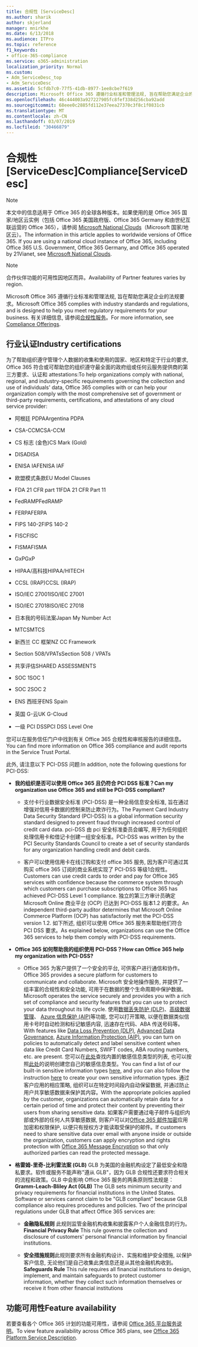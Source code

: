 ```yaml
---
title: 合规性 [ServiceDesc]
ms.author: sharik
author: skjerland
manager: mnirkhe
ms.date: 6/13/2018
ms.audience: ITPro
ms.topic: reference
f1_keywords:
- office-365-compliance
ms.service: o365-administration
localization_priority: Normal
ms.custom:
- Adm_ServiceDesc_top
- Adm_ServiceDesc
ms.assetid: 5cfdb7c0-77f5-41db-8977-1ee8cbe7f619
description: Microsoft Office 365 遵循行业标准和管理法规, 旨在帮助您满足企业的法规要求。 有关详细信息, 请参阅合规性服务。
ms.openlocfilehash: 46c444003a927227905fc8fef338d256cba92add
ms.sourcegitcommit: 68eee0c2885fd112e37eea27370c3f8c1f0831cb
ms.translationtype: MT
ms.contentlocale: zh-CN
ms.lasthandoff: 03/07/2019
ms.locfileid: "30466879"
---
```

# <a name="complianceservicedesc"></a><span data-ttu-id="14885-104">合规性 [ServiceDesc]</span><span class="sxs-lookup"><span data-stu-id="14885-104">Compliance[ServiceDesc]</span></span>

> [!NOTE]
> <span data-ttu-id="14885-p102">本文中的信息适用于 Office 365 的全球各种版本。如果使用的是 Office 365 国家/地区云实例（包括 Office 365 美国政府版、Office 365 Germany 和由世纪互联运营的 Office 365），请参阅 [Microsoft National Clouds](https://go.microsoft.com/fwlink/?linkid=841582)（Microsoft 国家/地区云）。</span><span class="sxs-lookup"><span data-stu-id="14885-p102">The information in this article applies to worldwide versions of Office 365. If you are using a national cloud instance of Office 365, including Office 365 U.S. Government, Office 365 Germany, and Office 365 operated by 21Vianet, see [Microsoft National Clouds](https://go.microsoft.com/fwlink/?linkid=841582).</span></span> 
  
> [!NOTE]
> <span data-ttu-id="14885-107">合作伙伴功能的可用性因地区而异。</span><span class="sxs-lookup"><span data-stu-id="14885-107">Availability of Partner features varies by region.</span></span> 
  
<span data-ttu-id="14885-108">Microsoft Office 365 遵循行业标准和管理法规, 旨在帮助您满足企业的法规要求。</span><span class="sxs-lookup"><span data-stu-id="14885-108">Microsoft Office 365 complies with industry standards and regulations, and is designed to help you meet regulatory requirements for your business.</span></span> <span data-ttu-id="14885-109">有关详细信息, 请参阅[合规性服务](https://go.microsoft.com/fwlink/?linkid=864391)。</span><span class="sxs-lookup"><span data-stu-id="14885-109">For more information, see [Compliance Offerings](https://go.microsoft.com/fwlink/?linkid=864391).</span></span>
  
## <a name="industry-certifications"></a><span data-ttu-id="14885-110">行业认证</span><span class="sxs-lookup"><span data-stu-id="14885-110">Industry certifications</span></span>

<span data-ttu-id="14885-111">为了帮助组织遵守管理个人数据的收集和使用的国家、地区和特定于行业的要求, Office 365 符合或可帮助您的组织遵守最全面的政府组或任何云服务提供商的第三方要求、认证和 attestations:</span><span class="sxs-lookup"><span data-stu-id="14885-111">To help organizations comply with national, regional, and industry-specific requirements governing the collection and use of individuals' data, Office 365 complies with or can help your organization comply with the most comprehensive set of government or third-party requirements, certifications, and attestations of any cloud service provider:</span></span>
  
- <span data-ttu-id="14885-112">阿根廷 PDPA</span><span class="sxs-lookup"><span data-stu-id="14885-112">Argentina PDPA</span></span>
    
- <span data-ttu-id="14885-113">CSA-CCM</span><span class="sxs-lookup"><span data-stu-id="14885-113">CSA-CCM</span></span>
    
- <span data-ttu-id="14885-114">CS 标志 (金色)</span><span class="sxs-lookup"><span data-stu-id="14885-114">CS Mark (Gold)</span></span>
    
- <span data-ttu-id="14885-115">DISA</span><span class="sxs-lookup"><span data-stu-id="14885-115">DISA</span></span>
    
- <span data-ttu-id="14885-116">ENISA IAF</span><span class="sxs-lookup"><span data-stu-id="14885-116">ENISA IAF</span></span>
    
- <span data-ttu-id="14885-117">欧盟模式条款</span><span class="sxs-lookup"><span data-stu-id="14885-117">EU Model Clauses</span></span>
    
- <span data-ttu-id="14885-118">FDA 21 CFR part 11</span><span class="sxs-lookup"><span data-stu-id="14885-118">FDA 21 CFR Part 11</span></span>
    
- <span data-ttu-id="14885-119">FedRAMP</span><span class="sxs-lookup"><span data-stu-id="14885-119">FedRAMP</span></span>
    
- <span data-ttu-id="14885-120">FERPA</span><span class="sxs-lookup"><span data-stu-id="14885-120">FERPA</span></span>
    
- <span data-ttu-id="14885-121">FIPS 140-2</span><span class="sxs-lookup"><span data-stu-id="14885-121">FIPS 140-2</span></span>
    
- <span data-ttu-id="14885-122">FISC</span><span class="sxs-lookup"><span data-stu-id="14885-122">FISC</span></span>
    
- <span data-ttu-id="14885-123">FISMA</span><span class="sxs-lookup"><span data-stu-id="14885-123">FISMA</span></span>
    
- <span data-ttu-id="14885-124">GxP</span><span class="sxs-lookup"><span data-stu-id="14885-124">GxP</span></span>
    
- <span data-ttu-id="14885-125">HIPAA/高科技</span><span class="sxs-lookup"><span data-stu-id="14885-125">HIPAA/HITECH</span></span>
    
- <span data-ttu-id="14885-126">CCSL (IRAP)</span><span class="sxs-lookup"><span data-stu-id="14885-126">CCSL (IRAP)</span></span>
    
- <span data-ttu-id="14885-127">ISO/IEC 27001</span><span class="sxs-lookup"><span data-stu-id="14885-127">ISO/IEC 27001</span></span>
    
- <span data-ttu-id="14885-128">ISO/IEC 27018</span><span class="sxs-lookup"><span data-stu-id="14885-128">ISO/IEC 27018</span></span>
    
- <span data-ttu-id="14885-129">日本我的号码法案</span><span class="sxs-lookup"><span data-stu-id="14885-129">Japan My Number Act</span></span>
    
- <span data-ttu-id="14885-130">MTCS</span><span class="sxs-lookup"><span data-stu-id="14885-130">MTCS</span></span>
    
- <span data-ttu-id="14885-131">新西兰 CC 框架</span><span class="sxs-lookup"><span data-stu-id="14885-131">NZ CC Framework</span></span>
    
- <span data-ttu-id="14885-132">Section 508/VPATs</span><span class="sxs-lookup"><span data-stu-id="14885-132">Section 508 / VPATs</span></span>
    
- <span data-ttu-id="14885-133">共享评估</span><span class="sxs-lookup"><span data-stu-id="14885-133">SHARED ASSESSMENTS</span></span>
    
- <span data-ttu-id="14885-134">SOC 1</span><span class="sxs-lookup"><span data-stu-id="14885-134">SOC 1</span></span>
    
- <span data-ttu-id="14885-135">SOC 2</span><span class="sxs-lookup"><span data-stu-id="14885-135">SOC 2</span></span>
    
- <span data-ttu-id="14885-136">ENS 西班牙</span><span class="sxs-lookup"><span data-stu-id="14885-136">ENS Spain</span></span>
    
- <span data-ttu-id="14885-137">英国 G-云</span><span class="sxs-lookup"><span data-stu-id="14885-137">UK G-Cloud</span></span>
    
- <span data-ttu-id="14885-138">一级 PCI DSS</span><span class="sxs-lookup"><span data-stu-id="14885-138">PCI DSS Level One</span></span>
    
<span data-ttu-id="14885-139">您可以在服务信任门户中找到有关 Office 365 合规性和审核报告的详细信息。</span><span class="sxs-lookup"><span data-stu-id="14885-139">You can find more information on Office 365 compliance and audit reports in the Service Trust Portal.</span></span>
  
<span data-ttu-id="14885-140">此外, 请注意以下 PCI-DSS 问题:</span><span class="sxs-lookup"><span data-stu-id="14885-140">In addition, note the following questions for PCI-DSS:</span></span>
  
- <span data-ttu-id="14885-141">**我的组织是否可以使用 Office 365 且仍符合 PCI DSS 标准？**</span><span class="sxs-lookup"><span data-stu-id="14885-141">**Can my organization use Office 365 and still be PCI-DSS compliant?**</span></span>
    
  - <span data-ttu-id="14885-142">支付卡行业数据安全标准 (PCI-DSS) 是一种全局信息安全标准, 旨在通过增强对信用卡数据的控制来防止欺诈行为。</span><span class="sxs-lookup"><span data-stu-id="14885-142">The Payment Card Industry Data Security Standard (PCI-DSS) is a global information security standard designed to prevent fraud through increased control of credit card data.</span></span> <span data-ttu-id="14885-143">pci-DSS 由 pci 安全标准委员会编写, 用于为任何组织处理信用卡和借记卡创建一组安全标准。</span><span class="sxs-lookup"><span data-stu-id="14885-143">PCI-DSS was written by the PCI Security Standards Council to create a set of security standards for any organization handling credit and debit cards.</span></span>
    
  - <span data-ttu-id="14885-144">客户可以使用信用卡在线订购和支付 office 365 服务, 因为客户可通过其购买 office 365 订阅的商业系统实现了 PCI-DSS 等级1合规性。</span><span class="sxs-lookup"><span data-stu-id="14885-144">Customers can use credit cards to order and pay for Office 365 services with confidence because the commerce system through which customers can purchase subscriptions to Office 365 has achieved PCI-DSS Level 1 compliance.</span></span> <span data-ttu-id="14885-145">独立的第三方审计员确定 Microsoft Online 商业平台 (OCP) 已达到 PCI-DSS 版本1.2 的要求。</span><span class="sxs-lookup"><span data-stu-id="14885-145">An independent third-party auditor determines that Microsoft Online Commerce Platform (OCP) has satisfactorily met the PCI-DSS version 1.2.</span></span> <span data-ttu-id="14885-146">如下所述, 组织可以使用 Office 365 服务来帮助他们符合 PCI DSS 要求。</span><span class="sxs-lookup"><span data-stu-id="14885-146">As explained below, organizations can use the Office 365 services to help them comply with PCI-DSS requirements.</span></span>
    
- <span data-ttu-id="14885-147">**Office 365 如何帮助我的组织使用 PCI-DSS？**</span><span class="sxs-lookup"><span data-stu-id="14885-147">**How can Office 365 help my organization with PCI-DSS?**</span></span>
    
  - <span data-ttu-id="14885-148">Office 365 为客户提供了一个安全的平台, 可供客户进行通信和协作。</span><span class="sxs-lookup"><span data-stu-id="14885-148">Office 365 provides a secure platform for customers to communicate and collaborate.</span></span> <span data-ttu-id="14885-149">Microsoft 安全地操作服务, 并提供了一组丰富的合规性和安全功能, 可用于在数据的整个生命周期中保护数据。</span><span class="sxs-lookup"><span data-stu-id="14885-149">Microsoft operates the service securely and provides you with a rich set of compliance and security features that you can use to protect your data throughout its life cycle.</span></span> <span data-ttu-id="14885-150">使用[数据丢失防护 (DLP)](https://go.microsoft.com/fwlink/?linkid=868520)、[高级数据管理](https://go.microsoft.com/fwlink/?linkid=863925)、 [Azure 信息保护 (AIP)](https://go.microsoft.com/fwlink/?linkid=868521)等功能, 您可以打开策略, 以便在数据类似信用卡号时自动检测和标记敏感内容, 迅速存在代码、ABA 传送号码等。</span><span class="sxs-lookup"><span data-stu-id="14885-150">With features like [Data Loss Prevention (DLP)](https://go.microsoft.com/fwlink/?linkid=868520), [Advanced Data Governance](https://go.microsoft.com/fwlink/?linkid=863925), [Azure Information Protection (AIP)](https://go.microsoft.com/fwlink/?linkid=868521), you can turn on policies to automatically detect and label sensitive content when data like Credit Card Numbers, SWIFT codes, ABA routing numbers, etc. are present.</span></span> <span data-ttu-id="14885-151">您可以在[此处](https://go.microsoft.com/fwlink/?linkid=868522)查找内置的敏感信息类型的列表, 也可以按照[此处](https://go.microsoft.com/fwlink/?linkid=868523)的说明创建您自己的敏感信息类型。</span><span class="sxs-lookup"><span data-stu-id="14885-151">You can find a list of our built-in sensitive information types [here](https://go.microsoft.com/fwlink/?linkid=868522), and you can also follow the instruction [here](https://go.microsoft.com/fwlink/?linkid=868523) to create your own sensitive information types.</span></span> <span data-ttu-id="14885-152">通过客户应用的相应策略, 组织可以在特定时间段内自动保留数据, 并通过防止用户共享敏感数据来保护其内容。</span><span class="sxs-lookup"><span data-stu-id="14885-152">With the appropriate policies applied by the customer, organizations can automatically retain data for a certain period of time and protect their content by preventing their users from sharing sensitive data.</span></span> <span data-ttu-id="14885-153">如果客户需要通过电子邮件与组织内部或外部的任何人共享敏感数据, 则客户可以对[Office 365 邮件加密](https://go.microsoft.com/fwlink/?linkid=858986)应用加密和权限保护, 以便只有授权方才能读取受保护的邮件。</span><span class="sxs-lookup"><span data-stu-id="14885-153">If customers need to share sensitive data over email with anyone inside or outside the organization, customers can apply encryption and rights protection with [Office 365 Message Encryption](https://go.microsoft.com/fwlink/?linkid=858986) so that only authorized parties can read the protected message.</span></span> 
    
- <span data-ttu-id="14885-p107">**格雷姆-里奇-比利雷法案 (GLB)** GLB 为美国的金融机构设定了最低安全和隐私要求。软件或服务不能声称"遵从 GLB"，因为 GLB 合规性还要求符合相关的流程和政策。GLB 中会影响 Office 365 服务的两条原则性法规是：</span><span class="sxs-lookup"><span data-stu-id="14885-p107">**Gramm-Leach-Bliley Act (GLB)** The GLB sets minimum security and privacy requirements for financial institutions in the United States. Software or services cannot claim to be "GLB compliant" because GLB compliance also requires procedures and policies. Two of the principal regulations under GLB that affect Office 365 services are:</span></span> 
    
  - <span data-ttu-id="14885-157">**金融隐私规则** 此规则监管金融机构收集和披露客户个人金融信息的行为。</span><span class="sxs-lookup"><span data-stu-id="14885-157">**Financial Privacy Rule** This rule governs the collection and disclosure of customers' personal financial information by financial institutions.</span></span> 
    
  - <span data-ttu-id="14885-158">**安全措施规则**此规则要求所有金融机构设计、实施和维护安全措施, 以保护客户信息, 无论他们是自己收集此类信息还是从其他金融机构收到。</span><span class="sxs-lookup"><span data-stu-id="14885-158">**Safeguards Rule** This rule requires all financial institutions to design, implement, and maintain safeguards to protect customer information, whether they collect such information themselves or receive it from other financial institutions</span></span> 
    
## <a name="feature-availability"></a><span data-ttu-id="14885-159">功能可用性</span><span class="sxs-lookup"><span data-stu-id="14885-159">Feature availability</span></span>

<span data-ttu-id="14885-160">若要查看各个 Office 365 计划的功能可用性，请参阅 [Office 365 平台服务说明](https://technet.microsoft.com/en-us/library/office-365-platform-service-description.aspx)。</span><span class="sxs-lookup"><span data-stu-id="14885-160">To view feature availability across Office 365 plans, see [Office 365 Platform Service Description](https://technet.microsoft.com/en-us/library/office-365-platform-service-description.aspx).</span></span>
  


